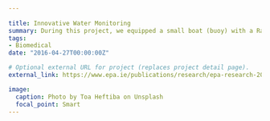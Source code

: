 ```yaml
---
 
title: Innovative Water Monitoring
summary: During this project, we equipped a small boat (buoy) with a Raman spectrometer to monitor the water quality. We focused primarily on two main research areas`:` i) real-time monitoring of pathogens in water ii) real-time monitoring nutrients Nitrogen and Phosphorus (N&P) in water.
tags:
- Biomedical
date: "2016-04-27T00:00:00Z"

# Optional external URL for project (replaces project detail page).
external_link: https://www.epa.ie/publications/research/epa-research-2030-reports/research-380-innovative-water-monitoring.php

image:
  caption: Photo by Toa Heftiba on Unsplash
  focal_point: Smart
---
```

